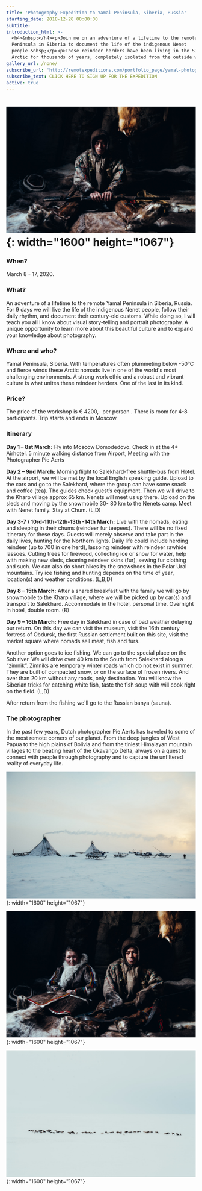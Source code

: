 ```yaml
---
title: 'Photography Expedition to Yamal Peninsula, Siberia, Russia'
starting_date: 2018-12-28 00:00:00
subtitle:
introduction_html: >-
  <h4>&nbsp;</h4><p>Join me on an adventure of a lifetime to the remote Yamal
  Peninsula in Siberia to document the life of the indigenous Nenet
  people.&nbsp;</p><p>These reindeer herders have been living in the SIberian
  Arctic for thousands of years, completely isolated from the outside world.</p>
gallery_url: /none/
subscribe_url: 'http://remotexpeditions.com/portfolio_page/yamal-photography-expedition/'
subscribe_text: CLICK HERE TO SIGN UP FOR THE EXPEDITION
active: true
---
```


# ![](/uploads/-dsc6365.jpg){: width="1600" height="1067"}

### When?

March 8 - 17, 2020.&nbsp;

### What?

An adventure of a lifetime to the remote Yamal Peninsula in Siberia, Russia. For 9 days we will live the life of the indigenous Nenet people, follow their daily rhythm, and document their century-old customs. While doing so, I will teach you all I know about visual story-telling and portrait photography. A unique opportunity to learn more about this beautiful culture and to expand your knowledge about photography.&nbsp;

### Where and who?

Yamal Peninsula, Siberia. With temperatures often plummeting below -50&deg;C and fierce winds these Arctic nomads live in one of the world's most challenging environments. A strong work ethic and a robust and vibrant culture is what unites these reindeer herders. One of the last in its kind.&nbsp;

### Price?

The price of the workshop is € 4200,- per person . There is room for 4-8 participants. Trip starts and ends in Moscow.&nbsp;

### Itinerary

**Day 1 – 8st March:** Fly into Moscow Domodedovo. Check in at the 4\* Airhotel. 5 minute walking distance from Airport, Meeting with the Photographer Pie Aerts

**Day 2 – 9nd March:** Morning flight to Salekhard-free shuttle-bus from Hotel. At the airport, we will be met by the local English speaking guide. Upload to the cars and go to the Salekhard, where the group can have some snack and coffee (tea). The guides check guest’s equipment. Then we will drive to the Kharp village approx 65 km. Nenets will meet us up there. Upload on the sleds and moving by the snowmobile 30- 80 km to the Nenets camp. Meet with Nenet family. Stay at Chum. (L,D)

**Day 3-7 / 10rd-11th-12th-13th -14th March:** Live with the nomads, eating and sleeping in their chums (reindeer fur teepees). There will be no fixed itinerary for these days. Guests will merely observe and take part in the daily lives, hunting for the Northern lights. Daily life could include herding reindeer (up to 700 in one herd), lassoing reindeer with reindeer rawhide lassoes. Cutting trees for firewood, collecting ice or snow for water, help with making new sleds, cleaning reindeer skins (fur), sewing fur clothing and such. We can also do short hikes by the snowshoes in the Polar Ural mountains. Try ice fishing and hunting depends on the time of year, location(s) and weather conditions. (L,B,D)

**Day 8 – 15th March:** After a shared breakfast with the family we will go by snowmobile to the Kharp village, where we will be picked up by car(s) and transport to Salekhard. Accommodate in the hotel, personal time. Overnight in hotel, double room. (B)

**Day 9 – 16th March:** Free day in Salekhard in case of bad weather delaying our return. On this day we can visit the museum, visit the 16th century fortress of Obdursk, the first Russian settlement built on this site, visit the market square where nomads sell meat, fish and furs.

Another option goes to ice fishing. We can go to the special place on the Sob river. We will drive over 40 km to the South from Salekhard along a “zimnik”. Zimniks are temporary winter roads which do not exist in summer. They are built of compacted snow, or on the surface of frozen rivers. And over than 20 km without any roads, only destination. You will know the Siberian tricks for catching white fish, taste the fish soup with will cook right on the field. (L,D)

After return from the fishing we'll go to the Russian banya (sauna).

### The photographer

In the past few years, Dutch photographer Pie Aerts has traveled to some of the most remote corners of our planet. From the deep jungles of West Papua to the high plains of Bolivia and from the tiniest Himalayan mountain villages to the beating heart of the Okavango Delta, always on a quest to connect with people through photography and to capture the unfiltered reality of everyday life.&nbsp;

![](/uploads/-dsc2477.jpg){: width="1600" height="1067"}

![](/uploads/-dsc6412.jpg){: width="1600" height="1067"}

![](/uploads/-dsc3112.jpg){: width="1600" height="1067"}